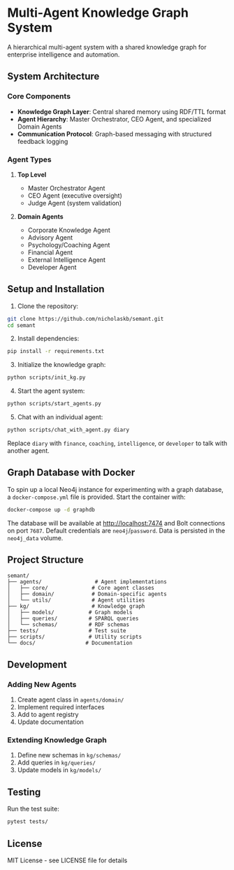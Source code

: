 # Multi-Agent Knowledge Graph System

A hierarchical multi-agent system with a shared knowledge graph for enterprise intelligence and automation.

## System Architecture

### Core Components
- **Knowledge Graph Layer**: Central shared memory using RDF/TTL format
- **Agent Hierarchy**: Master Orchestrator, CEO Agent, and specialized Domain Agents
- **Communication Protocol**: Graph-based messaging with structured feedback logging

### Agent Types
1. **Top Level**
   - Master Orchestrator Agent
   - CEO Agent (executive oversight)
   - Judge Agent (system validation)

2. **Domain Agents**
   - Corporate Knowledge Agent
   - Advisory Agent
   - Psychology/Coaching Agent
   - Financial Agent
   - External Intelligence Agent
   - Developer Agent

## Setup and Installation

1. Clone the repository:
```bash
git clone https://github.com/nicholaskb/semant.git
cd semant
```

2. Install dependencies:
```bash
pip install -r requirements.txt
```

3. Initialize the knowledge graph:
```bash
python scripts/init_kg.py
```

4. Start the agent system:
```bash
python scripts/start_agents.py
```

5. Chat with an individual agent:
```bash
python scripts/chat_with_agent.py diary
```
Replace `diary` with `finance`, `coaching`, `intelligence`, or `developer` to talk with another agent.

## Graph Database with Docker

To spin up a local Neo4j instance for experimenting with a graph database, a
`docker-compose.yml` file is provided. Start the container with:

```bash
docker-compose up -d graphdb
```

The database will be available at <http://localhost:7474> and Bolt connections on
port `7687`. Default credentials are `neo4j`/`password`. Data is persisted in the
`neo4j_data` volume.

## Project Structure

```
semant/
├── agents/                 # Agent implementations
│   ├── core/              # Core agent classes
│   ├── domain/            # Domain-specific agents
│   └── utils/             # Agent utilities
├── kg/                    # Knowledge graph
│   ├── models/           # Graph models
│   ├── queries/          # SPARQL queries
│   └── schemas/          # RDF schemas
├── tests/                # Test suite
├── scripts/              # Utility scripts
└── docs/                # Documentation
```

## Development

### Adding New Agents
1. Create agent class in `agents/domain/`
2. Implement required interfaces
3. Add to agent registry
4. Update documentation

### Extending Knowledge Graph
1. Define new schemas in `kg/schemas/`
2. Add queries in `kg/queries/`
3. Update models in `kg/models/`

## Testing

Run the test suite:
```bash
pytest tests/
```

## License

MIT License - see LICENSE file for details
